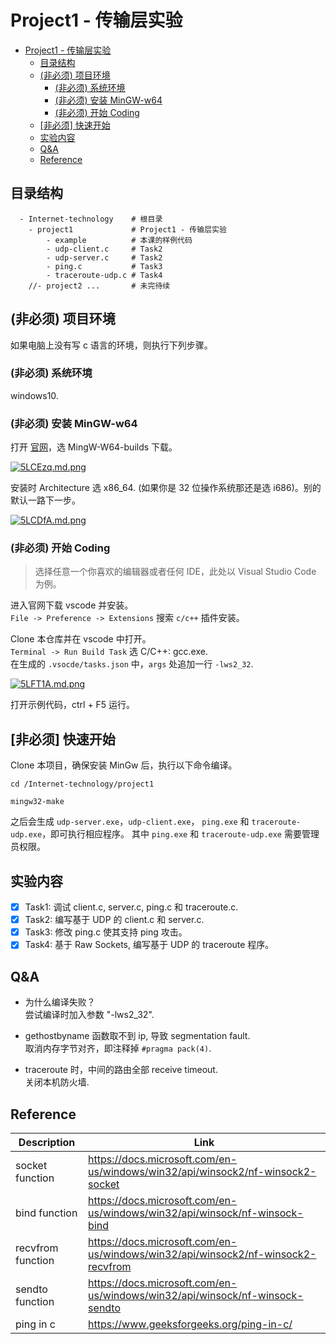 # Project1 - 传输层实验

- [Project1 - 传输层实验](#project1---传输层实验)
  - [目录结构](#目录结构)
  - [(非必须) 项目环境](#非必须-项目环境)
    - [(非必须) 系统环境](#非必须-系统环境)
    - [(非必须) 安装 MinGW-w64](#非必须-安装-mingw-w64)
    - [(非必须) 开始 Coding](#非必须-开始-coding)
  - [[非必须] 快速开始](#非必须-快速开始)
  - [实验内容](#实验内容)
  - [Q&A](#qa)
  - [Reference](#reference)

## 目录结构

```shell
  - Internet-technology    # 根目录
    - project1             # Project1 - 传输层实验
        - example          # 本课的样例代码
        - udp-client.c     # Task2
        - udp-server.c     # Task2
        - ping.c           # Task3
        - traceroute-udp.c # Task4
    //- project2 ...       # 未完待续
```

## (非必须) 项目环境

如果电脑上没有写 c 语言的环境，则执行下列步骤。

### (非必须) 系统环境

windows10.

### (非必须) 安装 MinGW-w64

打开 [官网](https://www.mingw-w64.org/downloads/)，选 MingW-W64-builds 下载。

[![5LCEzq.md.png](https://z3.ax1x.com/2021/10/28/5LCEzq.md.png)](https://imgtu.com/i/5LCEzq)

安装时 Architecture 选 x86_64. (如果你是 32 位操作系统那还是选 i686)。别的默认一路下一步。

[![5LCDfA.md.png](https://z3.ax1x.com/2021/10/28/5LCDfA.md.png)](https://imgtu.com/i/5LCDfA)

### (非必须) 开始 Coding

> 选择任意一个你喜欢的编辑器或者任何 IDE，此处以 Visual Studio Code 为例。  

进入官网下载 vscode 并安装。  
`File -> Preference -> Extensions` 搜索 `c/c++` 插件安装。  

Clone 本仓库并在 vscode 中打开。  
`Terminal -> Run Build Task` 选 C/C++: gcc.exe.  
在生成的 `.vsocde/tasks.json` 中，`args` 处追加一行 `-lws2_32`.

[![5LFT1A.md.png](https://z3.ax1x.com/2021/10/28/5LFT1A.md.png)](https://imgtu.com/i/5LFT1A)

打开示例代码，ctrl + F5 运行。

## [非必须] 快速开始

Clone 本项目，确保安装 MinGw 后，执行以下命令编译。

```shell
cd /Internet-technology/project1

mingw32-make
```

之后会生成 `udp-server.exe`，`udp-client.exe`， `ping.exe` 和 `traceroute-udp.exe`，即可执行相应程序。 其中 `ping.exe` 和 `traceroute-udp.exe` 需要管理员权限。

## 实验内容

- [x] Task1: 调试 client.c, server.c, ping.c 和 traceroute.c.
- [x] Task2: 编写基于 UDP 的 client.c 和 server.c.
- [x] Task3: 修改 ping.c 使其支持 ping 攻击。
- [x] Task4: 基于 Raw Sockets, 编写基于 UDP 的 traceroute 程序。

## Q&A

- 为什么编译失败？  
  尝试编译时加入参数 "-lws2_32".

- gethostbyname 函数取不到 ip, 导致 segmentation fault.  
  取消内存字节对齐，即注释掉 `#pragma pack(4)`.

- traceroute 时，中间的路由全部 receive timeout.  
 关闭本机防火墙.

## Reference

| Description      | Link |
| ----------- | ----------- |
| socket function      | <https://docs.microsoft.com/en-us/windows/win32/api/winsock2/nf-winsock2-socket>       |
| bind function   | <https://docs.microsoft.com/en-us/windows/win32/api/winsock/nf-winsock-bind>        |
| recvfrom function | <https://docs.microsoft.com/en-us/windows/win32/api/winsock2/nf-winsock2-recvfrom> |
| sendto function | <https://docs.microsoft.com/en-us/windows/win32/api/winsock/nf-winsock-sendto>  |
| ping in c| <https://www.geeksforgeeks.org/ping-in-c/> |
